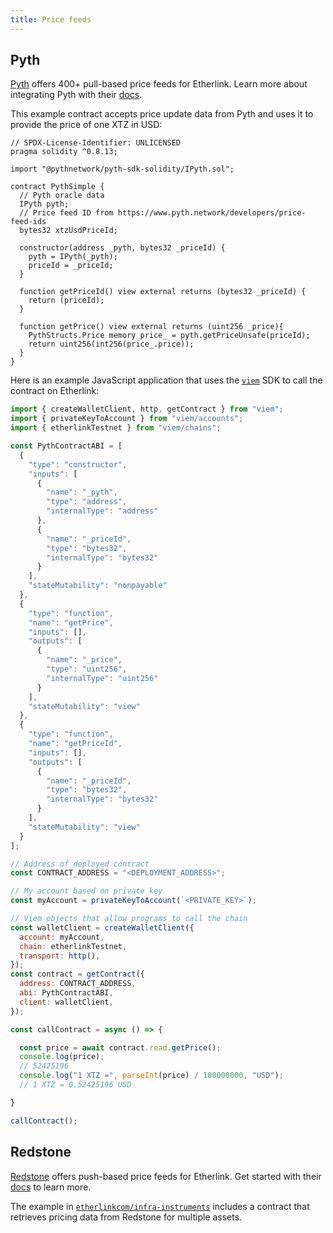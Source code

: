 ```yaml
---
title: Price feeds
---
```


## Pyth

[Pyth](https://pyth.network/) offers 400+ pull-based price feeds for Etherlink.
Learn more about integrating Pyth with their [docs](https://docs.pyth.network/price-feeds/use-real-time-data/evm).

This example contract accepts price update data from Pyth and uses it to provide the price of one XTZ in USD:

```solidity
// SPDX-License-Identifier: UNLICENSED
pragma solidity ^0.8.13;

import "@pythnetwork/pyth-sdk-solidity/IPyth.sol";

contract PythSimple {
  // Pyth oracle data
  IPyth pyth;
  // Price feed ID from https://www.pyth.network/developers/price-feed-ids
  bytes32 xtzUsdPriceId;

  constructor(address _pyth, bytes32 _priceId) {
    pyth = IPyth(_pyth);
    priceId = _priceId;
  }

  function getPriceId() view external returns (bytes32 _priceId) {
    return (priceId);
  }

  function getPrice() view external returns (uint256 _price){
    PythStructs.Price memory price_ = pyth.getPriceUnsafe(priceId);
    return uint256(int256(price_.price));
  }
}
```

Here is an example JavaScript application that uses the [`viem`](https://viem.sh/) SDK to call the contract on Etherlink:

```javascript
import { createWalletClient, http, getContract } from "viem";
import { privateKeyToAccount } from "viem/accounts";
import { etherlinkTestnet } from "viem/chains";

const PythContractABI = [
  {
    "type": "constructor",
    "inputs": [
      {
        "name": "_pyth",
        "type": "address",
        "internalType": "address"
      },
      {
        "name": "_priceId",
        "type": "bytes32",
        "internalType": "bytes32"
      }
    ],
    "stateMutability": "nonpayable"
  },
  {
    "type": "function",
    "name": "getPrice",
    "inputs": [],
    "outputs": [
      {
        "name": "_price",
        "type": "uint256",
        "internalType": "uint256"
      }
    ],
    "stateMutability": "view"
  },
  {
    "type": "function",
    "name": "getPriceId",
    "inputs": [],
    "outputs": [
      {
        "name": "_priceId",
        "type": "bytes32",
        "internalType": "bytes32"
      }
    ],
    "stateMutability": "view"
  }
];

// Address of deployed contract
const CONTRACT_ADDRESS = "<DEPLOYMENT_ADDRESS>";

// My account based on private key
const myAccount = privateKeyToAccount(`<PRIVATE_KEY>`);

// Viem objects that allow programs to call the chain
const walletClient = createWalletClient({
  account: myAccount,
  chain: etherlinkTestnet,
  transport: http(),
});
const contract = getContract({
  address: CONTRACT_ADDRESS,
  abi: PythContractABI,
  client: walletClient,
});

const callContract = async () => {

  const price = await contract.read.getPrice();
  console.log(price);
  // 52425196
  console.log("1 XTZ =", parseInt(price) / 100000000, "USD");
  // 1 XTZ = 0.52425196 USD

}

callContract();
```

## Redstone

[Redstone](https://redstone.finance/) offers push-based price feeds for Etherlink.
Get started with their [docs](https://docs.redstone.finance/docs/introduction) to learn more.

The example in [`etherlinkcom/infra-instruments`](https://github.com/etherlinkcom/infra-instruments/tree/main) includes a contract that retrieves pricing data from Redstone for multiple assets.
